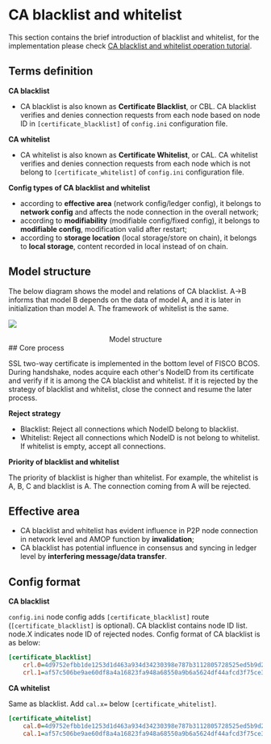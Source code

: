 # CA blacklist and whitelist

This section contains the brief introduction of blacklist and whitelist, for the implementation please check [CA blacklist and whitelist operation tutorial](../../blockchain_dev/certificate_list.md). 

## Terms definition

**CA blacklist** 

* CA blacklist is also known as **Certificate Blacklist**, or CBL. CA blacklist verifies and denies connection requests from each node based on node ID in `[certificate_blacklist]` of `config.ini` configuration file.

**CA whitelist**

* CA whitelist is also known as **Certificate Whitelist**, or CAL. CA whitelist verifies and denies connection requests from each node which is not belong to `[certificate_whitelist]` of `config.ini` configuration file.

**Config types of CA blacklist and whitelist**

- according to **effective area** (network config/ledger config), it belongs to **network config** and affects the node connection in the overall network;
- according to **modifiability** (modifiable config/fixed config), it belongs to **modifiable config**, modification valid after restart;
- according to **storage location** (local storage/store on chain), it belongs to **local storage**, content recorded in local instead of on chain.

## Model structure

The below diagram shows the model and relations of CA blacklist. A->B informs that model B depends on the data of model A, and it is later in initialization than model A. The framework of whitelist is the same.

![](../../../images/node_management/architecture.png)

<center>Model structure</center>
## Core process

SSL two-way certificate is implemented in the bottom level of FISCO BCOS. During handshake, nodes acquire each other's NodeID from its certificate and verify if it is among the CA blacklist and whitelist. If it is rejected by the strategy of blacklist and whitelist, close the connect and resume the later process.

**Reject strategy**

* Blacklist: Reject all connections which NodeID belong to blacklist.
* Whitelist: Reject all connections which NodeID is not belong to whitelist. If whitelist is empty, accept all connections.

**Priority of blacklist and whitelist**

The priority of blacklist is higher than whitelist. For example, the whitelist is A, B, C and blacklist is A. The connection coming from A will be rejected.

## Effective area

- CA blacklist and whitelist has evident influence in P2P node connection in network level and AMOP function by **invalidation**;
- CA blacklist has potential influence in consensus and syncing in ledger level by **interfering message/data transfer**.

## Config format

**CA blacklist**

`config.ini` node config adds `[certificate_blacklist]` route (`[certificate_blacklist]` is optional). CA blacklist contains node ID list. node.X indicates node ID of rejected nodes. Config format of CA blacklist is as below:

```ini
[certificate_blacklist]
    crl.0=4d9752efbb1de1253d1d463a934d34230398e787b3112805728525ed5b9d2ba29e4ad92c6fcde5156ede8baa5aca372a209f94dc8f283c8a4fa63e3787c338a4
    crl.1=af57c506be9ae60df8a4a16823fa948a68550a9b6a5624df44afcd3f75ce3afc6bb1416bcb7018e1a22c5ecbd016a80ffa57b4a73adc1aeaff4508666c9b633a
```

**CA whitelist**

Same as blacklist. Add `cal.x=` below `[certificate_whitelist]`.

``` ini
[certificate_whitelist]
    cal.0=4d9752efbb1de1253d1d463a934d34230398e787b3112805728525ed5b9d2ba29e4ad92c6fcde5156ede8baa5aca372a209f94dc8f283c8a4fa63e3787c338a4
    cal.1=af57c506be9ae60df8a4a16823fa948a68550a9b6a5624df44afcd3f75ce3afc6bb1416bcb7018e1a22c5ecbd016a80ffa57b4a73adc1aeaff4508666c9b633a
```